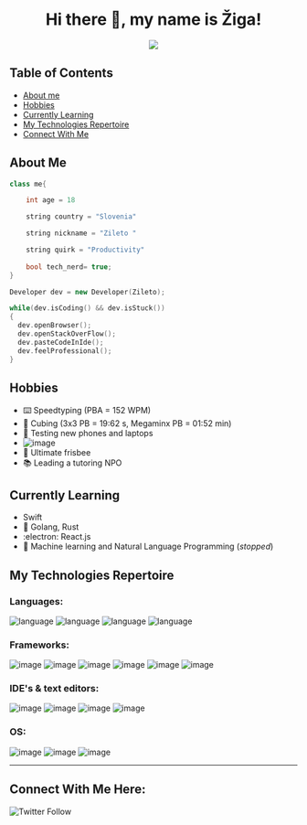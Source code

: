 <h1 align="center">
  Hi there 👋, my name is Žiga!
</h1>

<p align="center">
  <img src="https://i.kym-cdn.com/photos/images/original/001/402/477/2ec.gif" />
</p>



## Table of Contents

- [About me](#about-me)
- [Hobbies](#hobbies)
- [Currently Learning](#currently-learning)
- [My Technologies Repertoire](#my-technologies-repertoire)
- [Connect With Me](#connect-with-me-here)



## About Me

```c++
class me{

    int age = 18 

    string country = "Slovenia"

    string nickname = "Zileto " 

    string quirk = "Productivity"
    
    bool tech_nerd= true;
}

Developer dev = new Developer(Zileto);

while(dev.isCoding() && dev.isStuck())  
{
  dev.openBrowser();
  dev.openStackOverFlow();
  dev.pasteCodeInIde();
  dev.feelProfessional();
}

```

## Hobbies
- :keyboard: Speedtyping (PBA = 152 WPM)
- :brain: Cubing (3x3 PB = 19:62 s, Megaminx PB = 01:52 min)
- 📱 Testing new phones and laptops
- ![image](https://img.shields.io/badge/Nintendo_Switch-E60012?style=for-the-badge&logo=nintendo-switch&logoColor=white) 
- 🥏 Ultimate frisbee
- :books: Leading a tutoring NPO


## Currently Learning
- Swift
- :seedling: Golang, Rust
- :electron: React.js
- 🤖 Machine learning and Natural Language Programming (*stopped*)



## My Technologies Repertoire

### Languages:
![language](https://img.shields.io/badge/C%2B%2B-00599C?style=for-the-badge&logo=c%2B%2B&logoColor=white)
![language](https://img.shields.io/badge/Python-FFD43B?style=for-the-badge&logo=python&logoColor=darkgreen)
![language](https://img.shields.io/badge/JavaScript-F7DF1E?style=for-the-badge&logo=javascript&logoColor=black)
![language](https://img.shields.io/badge/Swift-FA7343?style=for-the-badge&logo=swift&logoColor=white)




### Frameworks:
![image](https://img.shields.io/badge/Pandas-2C2D72?style=for-the-badge&logo=pandas&logoColor=white)
![image](https://img.shields.io/badge/Numpy-777BB4?style=for-the-badge&logo=numpy&logoColor=white)
![image](https://img.shields.io/badge/Node.js-339933?style=for-the-badge&logo=nodedotjs&logoColor=white)
![image](https://img.shields.io/badge/React-20232A?style=for-the-badge&logo=react&logoColor=61DAFB)
![image](https://img.shields.io/badge/Git-F05032?style=for-the-badge&logo=git&logoColor=white)
![image](https://img.shields.io/badge/firebase-ffca28?style=for-the-badge&logo=firebase&logoColor=black)

### IDE's & text editors:

![image](https://img.shields.io/badge/VIM-%2311AB00.svg?&style=for-the-badge&logo=vim&logoColor=white)
![image](https://img.shields.io/badge/Visual_Studio_Code-0078D4?style=for-the-badge&logo=visual%20studio%20code&logoColor=white) ![image](https://img.shields.io/badge/sublime_text-%23575757.svg?&style=for-the-badge&logo=sublime-text&logoColor=important) ![image](https://img.shields.io/badge/Overleaf-47A141?style=for-the-badge&logo=Overleaf&logoColor=white)

### OS:
![image](https://img.shields.io/badge/mac%20os-000000?style=for-the-badge&logo=apple&logoColor=white)
![image](https://img.shields.io/badge/Arch_Linux-1793D1?style=for-the-badge&logo=arch-linux&logoColor=white)
![image](https://img.shields.io/badge/lineageos-167C80?style=for-the-badge&logo=lineageos&logoColor=white)




---
## Connect With Me Here:

![Twitter Follow](https://img.shields.io/twitter/follow/hellozigak?color=blue&logo=Twitter&style=for-the-badge) 





